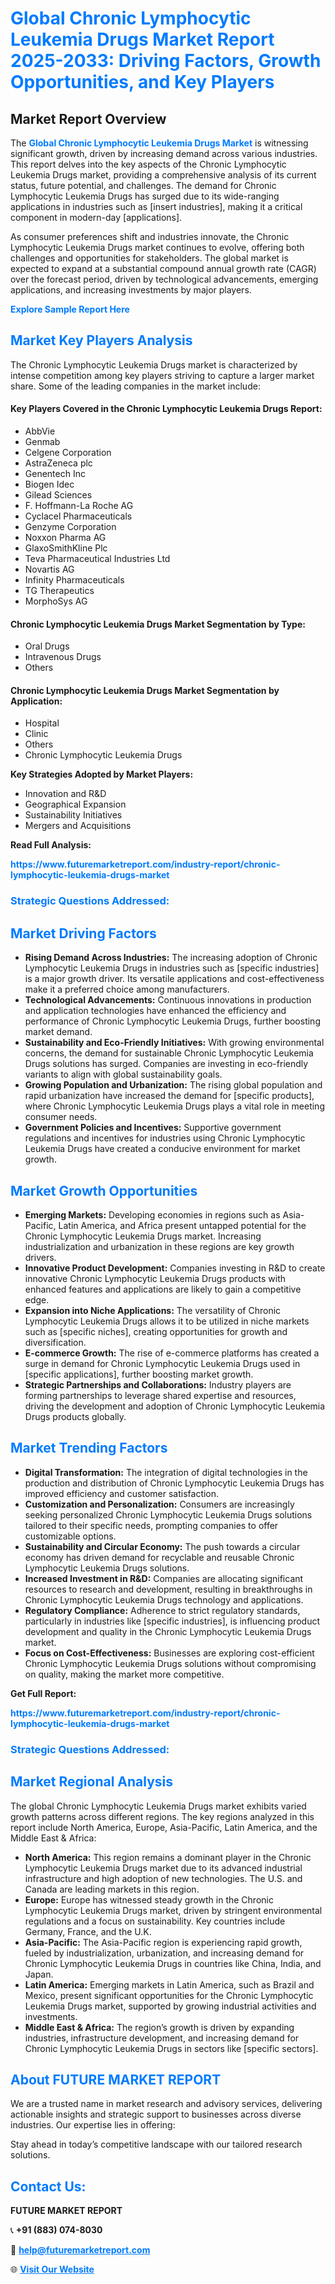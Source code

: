 <h1 style="color: #007BFF;">Global Chronic Lymphocytic Leukemia Drugs Market Report 2025-2033: Driving Factors, Growth Opportunities, and Key Players</h1>

<section id="overview">
<h2>Market Report Overview</h2>
<p>The <a href="https://www.futuremarketreport.com/industry-report/chronic-lymphocytic-leukemia-drugs-market" style="color: #007BFF; text-decoration: none;"><strong>Global Chronic Lymphocytic Leukemia Drugs Market</strong></a> is witnessing significant growth, driven by increasing demand across various industries. This report delves into the key aspects of the Chronic Lymphocytic Leukemia Drugs market, providing a comprehensive analysis of its current status, future potential, and challenges. The demand for Chronic Lymphocytic Leukemia Drugs has surged due to its wide-ranging applications in industries such as [insert industries], making it a critical component in modern-day [applications].</p>
<p>As consumer preferences shift and industries innovate, the Chronic Lymphocytic Leukemia Drugs market continues to evolve, offering both challenges and opportunities for stakeholders. The global market is expected to expand at a substantial compound annual growth rate (CAGR) over the forecast period, driven by technological advancements, emerging applications, and increasing investments by major players.</p>
</section>

<section id="overview">
<p><a href="https://www.futuremarketreport.com/request-sample/reportId=123305" style="color: #007BFF; text-decoration: none;"><strong>Explore Sample Report Here</strong></a></p>
</section>

<section id="key-players">
<h2 style="color: #007BFF;">Market Key Players Analysis</h2>
<p>The Chronic Lymphocytic Leukemia Drugs market is characterized by intense competition among key players striving to capture a larger market share. Some of the leading companies in the market include:</p>
<h4>Key Players Covered in the Chronic Lymphocytic Leukemia Drugs Report:</h4>
<ul><li>AbbVie</li><li>Genmab</li><li>Celgene Corporation</li><li>AstraZeneca plc</li><li>Genentech Inc</li><li>Biogen Idec</li><li>Gilead Sciences</li><li>F. Hoffmann-La Roche AG</li><li>Cyclacel Pharmaceuticals</li><li>Genzyme Corporation</li><li>Noxxon Pharma AG</li><li>GlaxoSmithKline Plc</li><li>Teva Pharmaceutical Industries Ltd</li><li>Novartis AG</li><li>Infinity Pharmaceuticals</li><li>TG Therapeutics</li><li>MorphoSys AG</li></ul>
<h4>Chronic Lymphocytic Leukemia Drugs Market Segmentation by Type:</h4>
<ul><li>Oral Drugs</li><li>Intravenous Drugs</li><li>Others</li></ul>

<h4>Chronic Lymphocytic Leukemia Drugs Market Segmentation by Application:</h4>
<ul><li>Hospital</li><li>Clinic</li><li>Others</li><li>Chronic Lymphocytic Leukemia Drugs</li></ul>
<p><strong>Key Strategies Adopted by Market Players:</strong></p>
<ul>
<li>Innovation and R&D</li>
<li>Geographical Expansion</li>
<li>Sustainability Initiatives</li>
<li>Mergers and Acquisitions</li>
</ul>
</section>

<section>
<p><strong>Read Full Analysis: </strong></p><a href="https://www.futuremarketreport.com/industry-report/chronic-lymphocytic-leukemia-drugs-market" style="color: #007BFF; text-decoration: none;"><strong>https://www.futuremarketreport.com/industry-report/chronic-lymphocytic-leukemia-drugs-market</strong></a>
<h3 style="color: #007BFF;">Strategic Questions Addressed:</h3>
</section>

<section id="driving-factors">
<h2 style="color: #007BFF;">Market Driving Factors</h2>
<ul>
<li><strong>Rising Demand Across Industries:</strong> The increasing adoption of Chronic Lymphocytic Leukemia Drugs in industries such as [specific industries] is a major growth driver. Its versatile applications and cost-effectiveness make it a preferred choice among manufacturers.</li>
<li><strong>Technological Advancements:</strong> Continuous innovations in production and application technologies have enhanced the efficiency and performance of Chronic Lymphocytic Leukemia Drugs, further boosting market demand.</li>
<li><strong>Sustainability and Eco-Friendly Initiatives:</strong> With growing environmental concerns, the demand for sustainable Chronic Lymphocytic Leukemia Drugs solutions has surged. Companies are investing in eco-friendly variants to align with global sustainability goals.</li>
<li><strong>Growing Population and Urbanization:</strong> The rising global population and rapid urbanization have increased the demand for [specific products], where Chronic Lymphocytic Leukemia Drugs plays a vital role in meeting consumer needs.</li>
<li><strong>Government Policies and Incentives:</strong> Supportive government regulations and incentives for industries using Chronic Lymphocytic Leukemia Drugs have created a conducive environment for market growth.</li>
</ul>
</section>

<section id="growth-opportunities">
<h2 style="color: #007BFF;">Market Growth Opportunities</h2>
<ul>
<li><strong>Emerging Markets:</strong> Developing economies in regions such as Asia-Pacific, Latin America, and Africa present untapped potential for the Chronic Lymphocytic Leukemia Drugs market. Increasing industrialization and urbanization in these regions are key growth drivers.</li>
<li><strong>Innovative Product Development:</strong> Companies investing in R&D to create innovative Chronic Lymphocytic Leukemia Drugs products with enhanced features and applications are likely to gain a competitive edge.</li>
<li><strong>Expansion into Niche Applications:</strong> The versatility of Chronic Lymphocytic Leukemia Drugs allows it to be utilized in niche markets such as [specific niches], creating opportunities for growth and diversification.</li>
<li><strong>E-commerce Growth:</strong> The rise of e-commerce platforms has created a surge in demand for Chronic Lymphocytic Leukemia Drugs used in [specific applications], further boosting market growth.</li>
<li><strong>Strategic Partnerships and Collaborations:</strong> Industry players are forming partnerships to leverage shared expertise and resources, driving the development and adoption of Chronic Lymphocytic Leukemia Drugs products globally.</li>
</ul>
</section>

<section id="trending-factors">
<h2 style="color: #007BFF;">Market Trending Factors</h2>
<ul>
<li><strong>Digital Transformation:</strong> The integration of digital technologies in the production and distribution of Chronic Lymphocytic Leukemia Drugs has improved efficiency and customer satisfaction.</li>
<li><strong>Customization and Personalization:</strong> Consumers are increasingly seeking personalized Chronic Lymphocytic Leukemia Drugs solutions tailored to their specific needs, prompting companies to offer customizable options.</li>
<li><strong>Sustainability and Circular Economy:</strong> The push towards a circular economy has driven demand for recyclable and reusable Chronic Lymphocytic Leukemia Drugs solutions.</li>
<li><strong>Increased Investment in R&D:</strong> Companies are allocating significant resources to research and development, resulting in breakthroughs in Chronic Lymphocytic Leukemia Drugs technology and applications.</li>
<li><strong>Regulatory Compliance:</strong> Adherence to strict regulatory standards, particularly in industries like [specific industries], is influencing product development and quality in the Chronic Lymphocytic Leukemia Drugs market.</li>
<li><strong>Focus on Cost-Effectiveness:</strong> Businesses are exploring cost-efficient Chronic Lymphocytic Leukemia Drugs solutions without compromising on quality, making the market more competitive.</li>
</ul>
</section>

<section>
<p><strong>Get Full Report: </strong></p><a href="https://www.futuremarketreport.com/industry-report/chronic-lymphocytic-leukemia-drugs-market" style="color: #007BFF; text-decoration: none;"><strong>https://www.futuremarketreport.com/industry-report/chronic-lymphocytic-leukemia-drugs-market</strong></a>
<h3 style="color: #007BFF;">Strategic Questions Addressed:</h3>
</section>


<section id="regional-analysis">
<h2 style="color: #007BFF;">Market Regional Analysis</h2>
<p>The global Chronic Lymphocytic Leukemia Drugs market exhibits varied growth patterns across different regions. The key regions analyzed in this report include North America, Europe, Asia-Pacific, Latin America, and the Middle East & Africa:</p>
<ul>
<li><strong>North America:</strong> This region remains a dominant player in the Chronic Lymphocytic Leukemia Drugs market due to its advanced industrial infrastructure and high adoption of new technologies. The U.S. and Canada are leading markets in this region.</li>
<li><strong>Europe:</strong> Europe has witnessed steady growth in the Chronic Lymphocytic Leukemia Drugs market, driven by stringent environmental regulations and a focus on sustainability. Key countries include Germany, France, and the U.K.</li>
<li><strong>Asia-Pacific:</strong> The Asia-Pacific region is experiencing rapid growth, fueled by industrialization, urbanization, and increasing demand for Chronic Lymphocytic Leukemia Drugs in countries like China, India, and Japan.</li>
<li><strong>Latin America:</strong> Emerging markets in Latin America, such as Brazil and Mexico, present significant opportunities for the Chronic Lymphocytic Leukemia Drugs market, supported by growing industrial activities and investments.</li>
<li><strong>Middle East & Africa:</strong> The region’s growth is driven by expanding industries, infrastructure development, and increasing demand for Chronic Lymphocytic Leukemia Drugs in sectors like [specific sectors].</li>
</ul>
</section>

<footer>
<h2 style="color: #007BFF;">About FUTURE MARKET REPORT</h2>
<p>We are a trusted name in market research and advisory services, delivering actionable insights and strategic support to businesses across diverse industries. Our expertise lies in offering:</p>

<p>Stay ahead in today’s competitive landscape with our tailored research solutions.</p>

<h2 style="color: #007BFF;">Contact Us:</h2>
<p><strong>FUTURE MARKET REPORT</strong></p>
<p>📞 <strong>+91 (883) 074-8030</strong></p>
<p>📧 <strong><a href="mailto:help@futuremarketreport.com" style="color: #007BFF;">help@futuremarketreport.com</a></strong></p>
<p>🌐 <strong><a href="https://www.futuremarketreport.com/" style="color: #007BFF;">Visit Our Website</a></strong></p>
</footer>